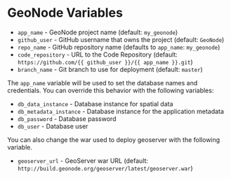 # GeoNode Variables

* `app_name` - GeoNode project name (default: `my_geonode`)
* `github_user` - GitHub username that owns the project (default: `GeoNode`)
* `repo_name` - GitHub repository name (defaults to `app_name`: `my_geonode`)
* `code_repository` - URL to the Code Repository (default: `https://github.com/{{ github_user }}/{{ app_name }}.git`)
* `branch_name` - Git branch to use for deployment (default: `master`)

The `app_name` variable will be used to set the database names and credentials. You can override this behavior with the following variables:

* `db_data_instance` - Database instance for spatial data
* `db_metadata_instance` - Database instance for the application metadata
* `db_password` - Database password
* `db_user` - Database user

You can also change the war used to deploy geoserver with the following variable.

* `geoserver_url` - GeoServer war URL (default: `http://build.geonode.org/geoserver/latest/geoserver.war`)
